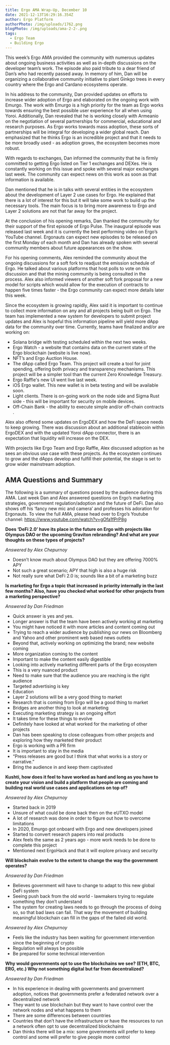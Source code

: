 ```yaml
---
title: Ergo AMA Wrap-Up, December 10
date: 2021-12-13T16:29:16.354Z
author: Ergo Platform
authorPhoto: /img/uploads/1762.png
blogPhoto: /img/uploads/ama-2-2-.png
tags:
  - Ergo Team
  - Building Ergo
---
```

<!--StartFragment-->

This week’s Ergo AMA provided the community with numerous updates about ongoing business activities as well as in-depth discussions on the developer team’s work. The episode also paid tribute to a dear friend of Dan’s who had recently passed away. In memory of him, Dan will be organizing a collaborative community initiative to plant Ginkgo trees in every country where the Ergo and Cardano ecosystems operate. 



In his address to the community, Dan provided updates on efforts to increase wider adoption of Ergo and elaborated on the ongoing work with Emurgo. The work with Emurgo is a high priority for the team as Ergo works towards ensuring the best possible user experience for all when using Yoroi. Additionally, Dan revealed that he is working closely with Armeanio on the negotiation of several partnerships for commercial, educational and research purposes. As Ergo works towards mass adoption, these sorts of partnerships will be integral for developing a wider global reach. Dan emphasized that he thinks Ergo is an incredible project and that it needs to be more broadly used - as adoption grows, the ecosystem becomes more robust.



With regards to exchanges, Dan informed the community that he is firmly committed to getting Ergo listed on Tier 1 exchanges and DEXes. He is constantly working on this issue and spoke with several major exchanges last week. The community can expect news on this work as soon as that information is available. 



Dan mentioned that he is in talks with several entities in the ecosystem about the development of Layer 2 use cases for Ergo. He explained that there is a lot of interest for this but it will take some work to build up the necessary tools. The main focus is to bring more awareness to Ergo and Layer 2 solutions are not that far away for the project.



At the conclusion of his opening remarks, Dan thanked the community for their support of the first episode of Ergo Pulse. The inaugural episode was released last week and it is currently the best performing video on Ergo’s YouTube channel. Ergonauts can expect new episodes to be released on the first Monday of each month and Dan has already spoken with several community members about future appearances on the show.



For his opening comments, Alex reminded the community about the ongoing discussions for a soft fork to readjust the emission schedule of Ergo. He talked about various platforms that host polls to vote on this discussion and that the mining community is being consulted in the process. Alex also informed viewers of another soft fork proposal for a new model for scripts which would allow for the execution of contracts to happen five times faster - the Ergo community can expect more details later this week.



Since the ecosystem is growing rapidly, Alex said it is important to continue to collect more information on any and all projects being built on Ergo. The team has implemented a new system for developers to submit project updates and Alex is hopeful this information pipeline will yield more dApp data for the community over time. Currently, teams have finalized and/or are working on:



* Solana bridge with testing scheduled within the next two weeks.
* Ergo Watch - a website that contains data on the current state of the Ergo blockchain (website is live now).
* NFT’s and Ergo Auction House.
* The dApp called Ergo Team. This project will create a tool for joint spending, offering both privacy and transparency mechanisms. This project will be a simpler tool than the current Zero Knowledge Treasury.
* Ergo Raffle's new UI went live last week. 
* iOS Ergo wallet. This new wallet is in beta testing and will be available soon.  
* Light clients. There is on-going work on the node side and Sigma Rust side - this will be important for security on mobile devices.
* Off-Chain Bank - the ability to execute simple and/or off-chain contracts .



Alex also offered some updates on ErgoDEX and how the DeFi space needs to keep growing. There was discussion about an additional stablecoin within ErgoDEX and with the updated Yoroi dApp connector, there is an expectation that liquidity will increase on the DEX.



With projects like Ergo Team and Ergo Raffle, Alex discussed adoption as he sees an obvious use case with these projects. As the ecosystem continues to grow and the dApps develop and fulfill their potential, the stage is set to grow wider mainstream adoption. 



## AMA Questions and Summary



The following is a summary of questions posed by the audience during this AMA. Last week Dan and Alex answered questions on Ergo’s marketing strategies, government regulation/adoption and the future of DeFi. Dan also shows off his ‘fancy new mic and camera’ and professes his adoration for Ergonauts. To view the full AMA, please head over to Ergo’s Youtube channel: <https://www.youtube.com/watch?v=gOfa1fPrP8g> 



**Does ‘DeFi 2.0’ have its place in the future on Ergo with projects like Olympus DAO or the upcoming Graviton rebranding? And what are your thoughts on these types of projects?**

*Answered by Alex Chepurnoy*



* Doesn’t know much about Olympus DAO but they are offering 7000% APY
* Not such a great scenario; APY that high is also a huge risk
* Not really sure what DeFi 2.0 is; sounds like a bit of a marketing buzz



**Is marketing for Ergo a topic that increased in priority internally in the last few months? Also, have you checked what worked for other projects from a marketing perspective?**

*Answered by Dan Friedman*



* Quick answer is yes and yes.
* Longer answer is that the team have been actively working at marketing
* You might have noticed it with more articles and content coming out
* Trying to reach a wider audience by publishing our news on Bloomberg and Yahoo and other prominent web based news outlets
* Beyond that, actively working on optimizing the brand; new website coming
* More organization coming to the content
* Important to make the content easily digestible
* Looking into actively marketing different parts of the Ergo ecosystem
* This is a very nuanced product
* Need to make sure that the audience you are reaching is the right audience
* Targeted advertising is key
* Education 
* Layer 2 solutions will be a very good thing to market
* Research that is coming from Ergo will be a good thing to market
* Bridges are another thing to look at marketing
* Executing marketing strategy is an ongoing effort 
* It takes time for these things to evolve
* Definitely have looked at what worked for the marketing of other projects
* Dan has been speaking to close colleagues from other projects and exploring how they marketed their product
* Ergo is working with a PR firm
* It is important to stay in the media
* “Press releases are good but I think that what works is a story or narrative.”
* Bring the audience in and keep them captivated



**Kushti, how does it feel to have worked as hard and long as you have to create your vision and build a platform that people are coming and building real world use cases and applications on top of?**

*Answered by Alex Chepurnoy*



* Started back in 2019
* Unsure of what could be done back then on the eUTXO model
* A lot of research was done in order to figure out how to overcome limitations
* In 2020, Emurgo got onboard with Ergo and new developers joined
* Started to convert research papers into real products
* Alex feels the same as 2 years ago - more work needs to be done to complete this project
* Mentioned next ErgoHack and that it will explore privacy and security



**Will blockchain evolve to the extent to change the way the government operates?**

*Answered by Dan Friedman*



* Believes government will have to change to adapt to this new global DeFi system
* Seeing push back from the old world - lawmakers trying to regulate something they don’t understand
* The system for creating laws needs to go through the process of doing so, so that bad laws can fail. That way the movement of building meaningful blockchain can fill in the gaps of the failed old world.



*Answered by Alex Chepurnoy*



* Feels like the industry has been waiting for government intervention since the beginning of crypto
* Regulation will always be possible
* Be prepared for some technical intervention



**Why would governments opt to use the blockchains we see? (ETH, BTC, ERG, etc.) Why not something digital but far from decentralized?**

*Answered by Dan Friedman*



* In his experience in dealing with governments and government adoption, notices that governments prefer a federated network over a decentralized network 
* They want to use blockchain but they want to have control over the network nodes and what happens to them
* There are some differences between countries
* Countries that don’t have the infrastructure or have the resources to run a network often opt to use decentralized blockchains
* Dan thinks there will be a mix: some governments will prefer to keep control and some will prefer to give people more control 

<!--EndFragment-->